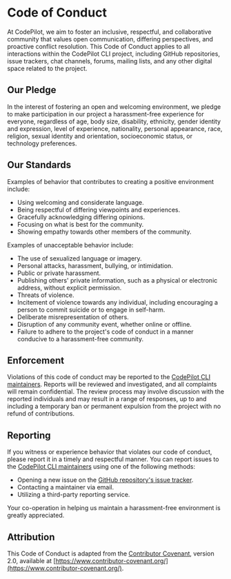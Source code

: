 # Code of Conduct

At CodePilot, we aim to foster an inclusive, respectful, and collaborative community that values open communication, differing perspectives, and proactive conflict resolution. This Code of Conduct applies to all interactions within the CodePilot CLI project, including GitHub repositories, issue trackers, chat channels, forums, mailing lists, and any other digital space related to the project.

## Our Pledge

In the interest of fostering an open and welcoming environment, we pledge to make participation in our project a harassment-free experience for everyone, regardless of age, body size, disability, ethnicity, gender identity and expression, level of experience, nationality, personal appearance, race, religion, sexual identity and orientation, socioeconomic status, or technology preferences.

## Our Standards

Examples of behavior that contributes to creating a positive environment include:

- Using welcoming and considerate language.
- Being respectful of differing viewpoints and experiences.
- Gracefully acknowledging differing opinions.
- Focusing on what is best for the community.
- Showing empathy towards other members of the community.

Examples of unacceptable behavior include:

- The use of sexualized language or imagery.
- Personal attacks, harassment, bullying, or intimidation.
- Public or private harassment.
- Publishing others' private information, such as a physical or electronic address, without explicit permission.
- Threats of violence.
- Incitement of violence towards any individual, including encouraging a person to commit suicide or to engage in self-harm.
- Deliberate misrepresentation of others.
- Disruption of any community event, whether online or offline.
- Failure to adhere to the project's code of conduct in a manner conducive to a harassment-free community.

## Enforcement

Violations of this code of conduct may be reported to the [CodePilot CLI maintainers](https://github.com/youzarsiph/code-pilot-cli/blob/main/MAINTAINERS.md). Reports will be reviewed and investigated, and all complaints will remain confidential. The review process may involve discussion with the reported individuals and may result in a range of responses, up to and including a temporary ban or permanent expulsion from the project with no refund of contributions.

## Reporting

If you witness or experience behavior that violates our code of conduct, please report it in a timely and respectful manner. You can report issues to the [CodePilot CLI maintainers](https://github.com/youzarsiph/code-pilot-cli/issues) using one of the following methods:

- Opening a new issue on the [GitHub repository's issue tracker](https://github.com/youzarsiph/code-pilot-cli/issues).
- Contacting a maintainer via email.
- Utilizing a third-party reporting service.

Your co-operation in helping us maintain a harassment-free environment is greatly appreciated.

## Attribution

This Code of Conduct is adapted from the [Contributor Covenant](https://www.contributor-covenant.org/version/2/0/code_of_conduct), version 2.0, available at [https://www.contributor-covenant.org/](https://www.contributor-covenant.org/).
